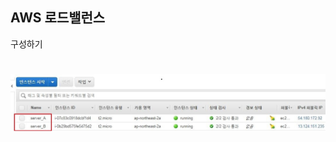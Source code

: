 **AWS 로드밸런스** 
-----

구성하기


# 

![구성1](https://github.com/dockerdongjin/aws-network-examples/blob/master/case3/img/EC22.JPG?raw=true)
